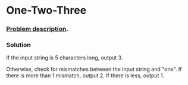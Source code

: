 # One-Two-Three

### [Problem description](https://www.beecrowd.com.br/judge/en/problems/view/1332).

### Solution

If the input string is 5 characters long, output 3.

Otherwise, check for mismatches between the input string and "one". If there is more than 1 mismatch, output 2. If there is less, output 1.